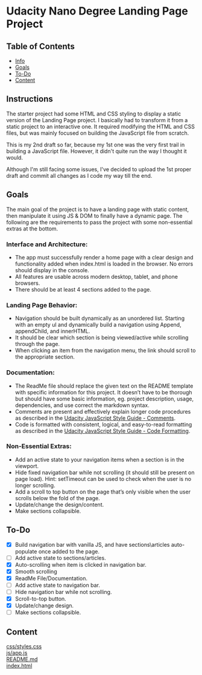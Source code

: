 # Udacity Nano Degree Landing Page Project
 
## Table of Contents

* [Info](#Info)
* [Goals](#Goals)
* [To-Do](#To-Do)
* [Content](#Content)



## Instructions

The starter project had some HTML and CSS styling to display a static version of the Landing Page project. I basically had to transform it from a static project to an interactive one. It required modifying the HTML and CSS files, but was mainly focused on building the JavaScript file from scratch.

This is my 2nd draft so far, because my 1st one was the very first trail in building a JavaScript file. However, it didn't quite run the way I thought it would.

Although I'm still facing some issues, I've decided to upload the 1st proper draft and commit all changes as I code my way till the end.

## Goals

The main goal of the project is to have a landing page with static content, then manipulate it using JS & DOM to finally have a dynamic page. The following are the requirements to pass the project with some non-essential extras at the bottom.

### Interface and Architecture:

- The app must successfully render a home page with a clear design and functionality added when index.html is loaded in the browser. No errors should display in the console.
- All features are usable across modern desktop, tablet, and phone browsers.
- There should be at least 4 sections added to the page.

### Landing Page Behavior:

- Navigation should be built dynamically as an unordered list. Starting with an empty ul and dynamically build a navigation using Append, appendChild, and innerHTML.
- It should be clear which section is being viewed/active while scrolling through the page.
- When clicking an item from the navigation menu, the link should scroll to the appropriate section.

### Documentation:

- The ReadMe file should replace the given text on the README template with specific information for this project. It doesn’t have to be thorough but should have some basic information, eg. project description, usage, dependencies, and use correct the markdown syntax.
- Comments are present and effectively explain longer code procedures as described in the [Udacity JavaScript Style Guide - Comments](#http://udacity.github.io/frontend-nanodegree-styleguide/javascript.html#comments).
- Code is formatted with consistent, logical, and easy-to-read formatting as described in the [Udacity JavaScript Style Guide - Code Formatting](#http://udacity.github.io/frontend-nanodegree-styleguide/javascript.html#formatting).

### Non-Essential Extras:

- Add an active state to your navigation items when a section is in the viewport.
- Hide fixed navigation bar while not scrolling (it should still be present on page load).
    Hint: setTimeout can be used to check when the user is no longer scrolling.
- Add a scroll to top button on the page that’s only visible when the user scrolls below the fold of the page.
- Update/change the design/content.
- Make sections collapsible.

## To-Do

- [x] Build navigation bar with vanilla JS, and have sections\articles auto-populate once added to the page.
- [ ] Add active state to sections/articles.
- [x] Auto-scrolling when item is clicked in navigation bar.
- [x] Smooth scrolling
- [x] ReadMe File/Documentation.
- [ ] Add active state to navigation bar.
- [ ] Hide navigation bar while not scrolling.
- [x] Scroll-to-top button.
- [x] Update/change design.
- [ ] Make sections collapsible.

## Content

[css/styles.css](#https://github.com/AdhamNasr/FWD-Scholarship/blob/main/css/style.css)\
[js/app.js](#https://github.com/AdhamNasr/FWD-Scholarship/blob/main/js/app.js)\
[README.md](#https://github.com/AdhamNasr/FWD-Scholarship)\
[index.html](#https://github.com/AdhamNasr/FWD-Scholarship/blob/main/index.html)